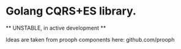 # Golang CQRS+ES library.

** UNSTABLE, in active development **

Ideas are taken from prooph components here: github.com/prooph
